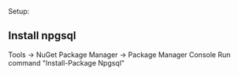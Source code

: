 Setup:

Install npgsql
-------------------------
Tools -> NuGet Package Manager -> Package Manager Console
Run command "Install-Package Npgsql"
